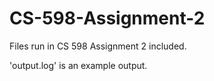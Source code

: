 # CS-598-Assignment-2
Files run in CS 598 Assignment 2 included.

'output.log' is an example output.
